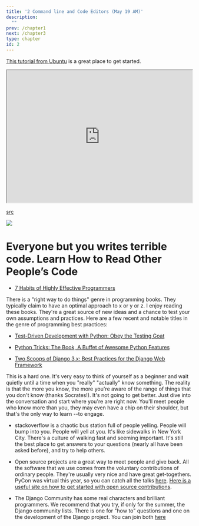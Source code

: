 ```yaml
---
title: '2 Command line and Code Editors (May 19 AM)'
description:
  ""
prev: /chapter1
next: /chapter3
type: chapter
id: 2
---
```


<exercise id="1" title="Command Line Tutorial">

[This tutorial from Ubuntu](https://ubuntu.com/tutorials/command-line-for-beginners#1-overview) is a great place to get started. 

</exercise>

<exercise id="2" title="Review" type="slides">

<slides source="chapter2_slides">
</slides>

</exercise>

<exercise id="3" title="Terminus">

<iframe width="100%" height="360px" src="https://web.mit.edu/mprat/Public/web/Terminus/Web/main.html"></iframe>

[src](https://web.mit.edu/mprat/Public/web/Terminus/Web/main.html)

</exercise>


<exercise id="4" title="Code Editors" type="slides">

<slides source="chapter2_editors">
</slides>

</exercise>

<exercise id="5" title="Learn to Read Code">

<img src="https://miro.medium.com/max/1400/1*aF4L0WQV77WPd1MW3r530Q.png" />

# Everyone but you writes terrible code. Learn How to Read Other People’s Code
 - [7 Habits of Highly Effective Programmers](https://medium.com/better-programming/7-habits-of-highly-effective-programmers-563ee3b63f33)


</exercise>

<exercise id="6" title="Seek Strong Opinions">

There is a "right way to do things" genre in programming books.  They typically claim to have an optimal approach to x or y or z. I enjoy reading these books.  They're a great source of new ideas and a chance to test your own assumptions and practices.  Here are a few recent and notable titles in the genre of programming best practices: 

- [Test-Driven Development with Python: Obey the Testing Goat](https://www.obeythetestinggoat.com/)

- [Python Tricks: The Book, A Buffet of Awesome Python Features](https://realpython.com/products/python-tricks-book/)

- [Two Scoops of Django 3.x: Best Practices for the Django Web Framework](https://www.feldroy.com/products/two-scoops-of-django-3-x)


</exercise>

<exercise id="7" title="Contribute to the Conversation">

This is a hard one. It's very easy to think of yourself as a beginner and wait quietly until a time when you "really" "actually" know something.  The reality is that the more you know, the more you're aware of the range of things that you don't know (thanks Socrates!).  It's not going to get better.  Just dive into the conversation and start where you're are right now. You'll meet people who know more than you, they may even have a chip on their shoulder, but that's the only way to learn --to engage.  

- stackoverflow is a chaotic bus station full of people yelling.  People will bump into you.   People will yell at you.  It's like sidewalks in New York City. There's a culture of walking fast and seeming important.  It's still the best place to get answers to your questions (nearly all have been asked before), and try to help others. 

- Open source projects are a great way to meet people and give back.  All the software that we use comes from the voluntary contributions of ordinary people.  They're usually very nice and have great get-togethers. PyCon was virtual this year, so you can catch all the talks [here](https://us.pycon.org/2020/online/). [Here is a useful site on how to get started with open source contributions](https://opensource.guide/how-to-contribute/). 

- The Django Community has some real characters and brilliant programmers.  We recommend that you try, if only for the summer, the Django community lists.  There is one for "how to" questions and one on the  development of the Django project.  You can join both [here](https://www.djangoproject.com/community/) 

</exercise>
